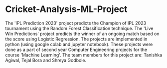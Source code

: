 # Cricket-Analysis-ML-Project
The 'IPL Prediction 2023' project predicts the Champion of IPL 2023 tournament using the Random Forest Classification technique. The 'Live Win Predictions' project predicts the winner of an ongoing match based on the score using Logistic Regression. The projects are implemented in python (using google colab and jupyter notebook). These projects were done as a part of second year Computer Engineering projects for the course 'Machine Learning'. The team members for this project are: Tanishka Agiwal, Tejal Bora and Shreya Godbole.
